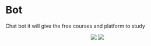 # Bot
Chat bot it will give the free courses and platform to study

<div align="center">
  <img src="https://i.gifer.com/origin/f8/f8f413e54cbb83f8ff1fea21652839e5_w200.webp"  />
  <img src="https://iconscout.com/lottie/chatbot-virtual-assistant-5665360"  />

</div>
